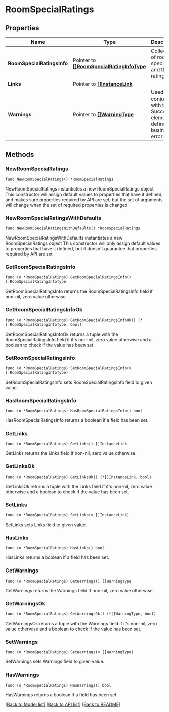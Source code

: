 # RoomSpecialRatings

## Properties

Name | Type | Description | Notes
------------ | ------------- | ------------- | -------------
**RoomSpecialRatingsInfo** | Pointer to [**[]RoomSpecialRatingInfoType**](RoomSpecialRatingInfoType.md) | Collection of rooms specials and their ratings. | [optional] 
**Links** | Pointer to [**[]InstanceLink**](InstanceLink.md) |  | [optional] 
**Warnings** | Pointer to [**[]WarningType**](WarningType.md) | Used in conjunction with the Success element to define a business error. | [optional] 

## Methods

### NewRoomSpecialRatings

`func NewRoomSpecialRatings() *RoomSpecialRatings`

NewRoomSpecialRatings instantiates a new RoomSpecialRatings object
This constructor will assign default values to properties that have it defined,
and makes sure properties required by API are set, but the set of arguments
will change when the set of required properties is changed

### NewRoomSpecialRatingsWithDefaults

`func NewRoomSpecialRatingsWithDefaults() *RoomSpecialRatings`

NewRoomSpecialRatingsWithDefaults instantiates a new RoomSpecialRatings object
This constructor will only assign default values to properties that have it defined,
but it doesn't guarantee that properties required by API are set

### GetRoomSpecialRatingsInfo

`func (o *RoomSpecialRatings) GetRoomSpecialRatingsInfo() []RoomSpecialRatingInfoType`

GetRoomSpecialRatingsInfo returns the RoomSpecialRatingsInfo field if non-nil, zero value otherwise.

### GetRoomSpecialRatingsInfoOk

`func (o *RoomSpecialRatings) GetRoomSpecialRatingsInfoOk() (*[]RoomSpecialRatingInfoType, bool)`

GetRoomSpecialRatingsInfoOk returns a tuple with the RoomSpecialRatingsInfo field if it's non-nil, zero value otherwise
and a boolean to check if the value has been set.

### SetRoomSpecialRatingsInfo

`func (o *RoomSpecialRatings) SetRoomSpecialRatingsInfo(v []RoomSpecialRatingInfoType)`

SetRoomSpecialRatingsInfo sets RoomSpecialRatingsInfo field to given value.

### HasRoomSpecialRatingsInfo

`func (o *RoomSpecialRatings) HasRoomSpecialRatingsInfo() bool`

HasRoomSpecialRatingsInfo returns a boolean if a field has been set.

### GetLinks

`func (o *RoomSpecialRatings) GetLinks() []InstanceLink`

GetLinks returns the Links field if non-nil, zero value otherwise.

### GetLinksOk

`func (o *RoomSpecialRatings) GetLinksOk() (*[]InstanceLink, bool)`

GetLinksOk returns a tuple with the Links field if it's non-nil, zero value otherwise
and a boolean to check if the value has been set.

### SetLinks

`func (o *RoomSpecialRatings) SetLinks(v []InstanceLink)`

SetLinks sets Links field to given value.

### HasLinks

`func (o *RoomSpecialRatings) HasLinks() bool`

HasLinks returns a boolean if a field has been set.

### GetWarnings

`func (o *RoomSpecialRatings) GetWarnings() []WarningType`

GetWarnings returns the Warnings field if non-nil, zero value otherwise.

### GetWarningsOk

`func (o *RoomSpecialRatings) GetWarningsOk() (*[]WarningType, bool)`

GetWarningsOk returns a tuple with the Warnings field if it's non-nil, zero value otherwise
and a boolean to check if the value has been set.

### SetWarnings

`func (o *RoomSpecialRatings) SetWarnings(v []WarningType)`

SetWarnings sets Warnings field to given value.

### HasWarnings

`func (o *RoomSpecialRatings) HasWarnings() bool`

HasWarnings returns a boolean if a field has been set.


[[Back to Model list]](../README.md#documentation-for-models) [[Back to API list]](../README.md#documentation-for-api-endpoints) [[Back to README]](../README.md)


